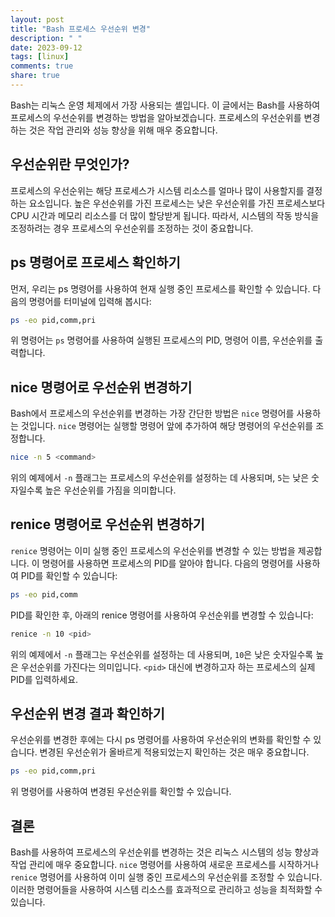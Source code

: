 ```yaml
---
layout: post
title: "Bash 프로세스 우선순위 변경"
description: " "
date: 2023-09-12
tags: [linux]
comments: true
share: true
---
```


Bash는 리눅스 운영 체제에서 가장 사용되는 셸입니다. 이 글에서는 Bash를 사용하여 프로세스의 우선순위를 변경하는 방법을 알아보겠습니다. 프로세스의 우선순위를 변경하는 것은 작업 관리와 성능 향상을 위해 매우 중요합니다.

## 우선순위란 무엇인가?

프로세스의 우선순위는 해당 프로세스가 시스템 리소스를 얼마나 많이 사용할지를 결정하는 요소입니다. 높은 우선순위를 가진 프로세스는 낮은 우선순위를 가진 프로세스보다 CPU 시간과 메모리 리소스를 더 많이 할당받게 됩니다. 따라서, 시스템의 작동 방식을 조정하려는 경우 프로세스의 우선순위를 조정하는 것이 중요합니다.

## ps 명령어로 프로세스 확인하기

먼저, 우리는 ps 명령어를 사용하여 현재 실행 중인 프로세스를 확인할 수 있습니다. 다음의 명령어를 터미널에 입력해 봅시다:

```bash
ps -eo pid,comm,pri
```

위 명령어는 `ps` 명령어를 사용하여 실행된 프로세스의 PID, 명령어 이름, 우선순위를 출력합니다.

## nice 명령어로 우선순위 변경하기

Bash에서 프로세스의 우선순위를 변경하는 가장 간단한 방법은 `nice` 명령어를 사용하는 것입니다. `nice` 명령어는 실행할 명령어 앞에 추가하여 해당 명령어의 우선순위를 조정합니다.

```bash
nice -n 5 <command>
```

위의 예제에서 `-n` 플래그는 프로세스의 우선순위를 설정하는 데 사용되며, `5`는 낮은 숫자일수록 높은 우선순위를 가짐을 의미합니다. 

## renice 명령어로 우선순위 변경하기

`renice` 명령어는 이미 실행 중인 프로세스의 우선순위를 변경할 수 있는 방법을 제공합니다. 이 명령어를 사용하면 프로세스의 PID를 알아야 합니다. 다음의 명령어를 사용하여 PID를 확인할 수 있습니다:

```bash
ps -eo pid,comm
```

PID를 확인한 후, 아래의 renice 명령어를 사용하여 우선순위를 변경할 수 있습니다:

```bash
renice -n 10 <pid>
```

위의 예제에서 `-n` 플래그는 우선순위를 설정하는 데 사용되며, `10`은 낮은 숫자일수록 높은 우선순위를 가진다는 의미입니다. `<pid>` 대신에 변경하고자 하는 프로세스의 실제 PID를 입력하세요.

## 우선순위 변경 결과 확인하기

우선순위를 변경한 후에는 다시 ps 명령어를 사용하여 우선순위의 변화를 확인할 수 있습니다. 변경된 우선순위가 올바르게 적용되었는지 확인하는 것은 매우 중요합니다.

```bash
ps -eo pid,comm,pri
```

위 명령어를 사용하여 변경된 우선순위를 확인할 수 있습니다.

## 결론

Bash를 사용하여 프로세스의 우선순위를 변경하는 것은 리눅스 시스템의 성능 향상과 작업 관리에 매우 중요합니다. `nice` 명령어를 사용하여 새로운 프로세스를 시작하거나 `renice` 명령어를 사용하여 이미 실행 중인 프로세스의 우선순위를 조정할 수 있습니다. 이러한 명령어들을 사용하여 시스템 리소스를 효과적으로 관리하고 성능을 최적화할 수 있습니다.